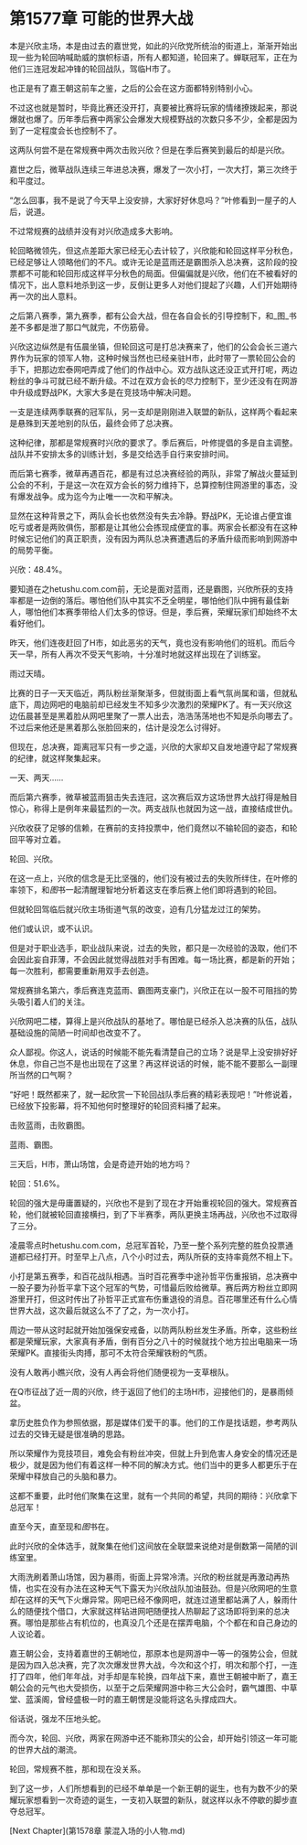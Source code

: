 # 第1577章 可能的世界大战

本是兴欣主场，本是由过去的嘉世党，如此的兴欣党所统治的街道上，渐渐开始出现一些为轮回呐喊助威的旗帜标语，所有人都知道，轮回来了。蝉联冠军，正在为他们三连冠发起冲锋的轮回战队，驾临H市了。

也正是有了嘉王朝这前车之鉴，之后的公会在这方面都特别特别小心。

不过这也就是暂时，毕竟比赛还没开打，真要被比赛将玩家的情绪撩拨起来，那说爆就也爆了。历年季后赛中两家公会爆发大规模野战的次数只多不少，全都是因为到了一定程度会长也控制不了。

这两队何尝不是在常规赛中两次击败兴欣？但是在季后赛笑到最后的却是兴欣。

嘉世之后，微草战队连续三年进总决赛，爆发了一次小打，一次大打，第三次终于和平度过。

“怎么回事，我不是说了今天早上没安排，大家好好休息吗？”叶修看到一屋子的人后，说道。

不过常规赛的战绩并没有对兴欣造成多大影响。

轮回略微领先，但这点差距大家已经无心去计较了，兴欣能和轮回这样平分秋色，已经足够让人领略他们的不凡。或许无论是蓝雨还是霸图杀入总决赛，这阶段的投票都不可能和轮回形成这样平分秋色的局面。但偏偏就是兴欣，他们在不被看好的情况下，出人意料地杀到这一步，反倒让更多人对他们提起了兴趣，人们开始期待再一次的出人意料。

之后第八赛季，第九赛季，都有公会大战，但在各自会长的引导控制下，和_图_书差不多都是泄了那口气就完，不伤筋骨。

兴欣这边纵然是有伍晨坐镇，但轮回这可是打总决赛来了，他们的公会会长三道六界作为玩家的领军人物，这种时候当然也已经亲驻H市，此时带了一票轮回公会的手下，把那边宏泰网吧弄成了他们的作战中心。双方战队这还没正式开打呢，两边粉丝的争斗可就已经不断升级。不过在双方会长的尽力控制下，至少还没有在网游中升级成野战PK，大家大多是在竞技场中解决问题。

一支是连续两季联赛的冠军队，另一支却是刚刚进入联盟的新队，这样两个看起来是悬殊到天差地别的队伍，最终会师了总决赛。

这种纪律，那都是常规赛时兴欣的要求了。季后赛后，叶修提倡的多是自主调整。战队并不安排太多的训练计划，多是交给选手自行来安排时间。

而后第七赛季，微草再遇百花，都是有过总决赛经验的两队，非常了解战火蔓延到公会的不利，于是这一次在双方会长的努力维持下，总算控制住网游里的事态，没有爆发战争。成为迄今为止唯一一次和平解决。

显然在这种背景之下，两队会长也依然没有失去冷静。野战PK，无论谁占便宜谁吃亏或者是两败俱伤，那都是让其他公会拣现成便宜的事。两家会长都没有在这种时候忘记他们的真正职责，没有因为两队总决赛遭遇后的矛盾升级而影响到网游中的局势平衡。

兴欣：48.4%。

要知道在之hetushu.com.com前，无论是面对蓝雨，还是霸图，兴欣所获的支持率都是一边倒的落后。哪怕他们队中其实不乏全明星，哪怕他们队中拥有最佳新人，哪怕他们本赛季带给人们太多的惊讶。但是，季后赛，荣耀玩家们却始终不太看好他们。

昨天，他们连夜赶回了H市，如此恶劣的天气，竟也没有影响他们的班机。而后今天一早，所有人再次不受天气影响，十分准时地就这样出现在了训练室。

雨过天晴。

比赛的日子一天天临近，两队粉丝渐聚渐多，但就街面上看气氛尚属和谐，但就私底下，周边网吧的电脑前却已经发生不知多少次激烈的荣耀PK了。有一天兴欣这边伍晨甚至是黑着脸从网吧里聚了一票人出去，浩浩荡荡地也不知是杀向哪去了。不过后来他还是黑着那么张脸回来的，估计是没怎么讨得好。

但现在，总决赛，距离冠军只有一步之遥，兴欣的大家却又自发地遵守起了常规赛的纪律，就这样聚集起来。

一天、两天……

而后第六赛季，微草被蓝雨狙击失去连冠，这次赛后双方这场世界大战打得是触目惊心，称得上是例年来最猛烈的一次。两支战队也就因为这一战，直接结成世仇。

兴欣收获了足够的信赖，在赛前的支持投票中，他们竟然以不输轮回的姿态，和轮回平等对立着。

轮回、兴欣。

在这一点上，兴欣的信念是无比坚强的，他们没有被过去的失败所绊住，在叶修的率领下，和*图*书一起清醒理智地分析着这支在季后赛上他们即将遇到的轮回。

但就轮回驾临后就兴欣主场街道气氛的改变，迫有几分猛龙过江的架势。

他们或认识，或不认识。

但是对于职业选手，职业战队来说，过去的失败，都只是一次经验的汲取，他们不会因此妄自菲薄，不会因此就觉得战胜对手有困难。每一场比赛，都是新的开始；每一次胜利，都需要重新用双手去创造。

常规赛排名第六，季后赛连克蓝雨、霸图两支豪门，兴欣正在以一股不可阻挡的势头吸引着人们的关注。

兴欣网吧二楼，算得上是兴欣战队的基地了。哪怕是已经杀入总决赛的队伍，战队基础设施的简陋一时间却也改变不了。

众人鄙视。你这人，说话的时候能不能先看清楚自己的立场？说是早上没安排好好休息，你自己岂不是也出现在了这里？再这样说话的时候，能不能不要那么一副理所当然的口气啊？

“好吧！既然都来了，就一起欣赏一下轮回战队季后赛的精彩表现吧！”叶修说着，已经放下投影幕，将不知他何时整理好的轮回资料播了起来。

击败蓝雨，击败霸图。

蓝雨、霸图。

三天后，H市，萧山场馆，会是奇迹开始的地方吗？

轮回：51.6%。

轮回的强大是毋庸置疑的，兴欣也不是到了现在才开始重视轮回的强大。常规赛首轮，他们就被轮回直接横扫，到了下半赛季，两队更换主场再战，兴欣也不过取得了三分。

凌晨零点时hetushu.com.com，总冠军首轮，乃至一整个系列完整的胜负投票通道都已经打开。时至早上八点，八个小时过去，两队所获的支持率竟然不相上下。

小打是第五赛季，和百花战队相遇。当时百花赛季中途孙哲平伤重报销，总决赛中一股子要为孙哲平拿下这个冠军的气势，可惜最后败给微草。赛后两方粉丝立即网游里开打，但这时传出了孙哲平正式宣布伤重退役的消息。百花哪里还有什么心情世界大战，这次最后就这么不了了之，为一次小打。

周边一带从这时起就开始加强保安戒备，以防两队粉丝发生矛盾。所幸，这些粉丝都是荣耀玩家，大家真有矛盾，倒有百分之八十的时候就找个地方拉出电脑来一场荣耀PK。直接街头肉搏，那可不太符合荣耀铁粉的气质。

没有人敢再小瞧兴欣，没有人再会将他们随便视为一支草根队。

在Q市征战了近一周的兴欣，终于返回了他们的主场H市，迎接他们的，是暴雨倾盆。

拿历史胜负作为参照依据，那是媒体们爱干的事。他们的工作是找话题，参考两队过去的交锋无疑是很准确的思路。

所以荣耀作为竞技项目，难免会有粉丝冲突，但就上升到危害人身安全的情况还是极少，就是因为他们有着这样一种不同的解决方式。他们当中的更多人都更乐于在荣耀中释放自己的头脑和暴力。

这都不重要，此时他们聚集在这里，就有一个共同的希望，共同的期待：兴欣拿下总冠军！

直至今天，直至现和*图*书在。

此时兴欣的全体选手，就聚集在他们这间放在全联盟来说绝对是倒数第一简陋的训练室里。

大雨洗刷着萧山场馆，因为暴雨，街面上异常冷清。兴欣的粉丝就是再激动再热情，也实在没有办法在这种天气下露天为兴欣战队加油鼓劲。但是兴欣网吧的生意却在这样的天气下火爆异常。网吧已经不像网吧，就连过道里都站满了人，躲雨什么的随便找个借口，大家就这样钻进网吧随便找人热聊起了这场即将到来的总决赛。哪怕是那些占有机位的，也真没几个还是在摆弄电脑，个个都在和自己身边的人议论着。

嘉王朝公会，支持着嘉世的王朝地位，那原本也是网游中一等一的强势公会，但就是因为四入总决赛，完了次次爆发世界大战，今次和这个打，明次和那个打，一连打了四年，他们年年战，对手却是车轮换，四年战下来，嘉世王朝被中断了，嘉王朝公会的元气也大受损伤，以至于之后荣耀网游中称三大公会时，霸气雄图、中草堂、蓝溪阁，曾经盛极一时的嘉王朝愣是没能将这名头撑成四大。

俗话说，强龙不压地头蛇。

而今次，轮回、兴欣，两家在网游中还不能称顶尖的公会，却开始引领这一年可能的世界大战的潮流。

轮回，常规赛不胜，那和现在没关系。

到了这一步，人们所想看到的已经不单单是一个新王朝的诞生，也有为数不少的荣耀玩家想看到一次奇迹的诞生，一支初入联盟的新队，就这样以永不停歇的脚步直夺总冠军。



[Next Chapter](第1578章 蒙混入场的小人物.md)